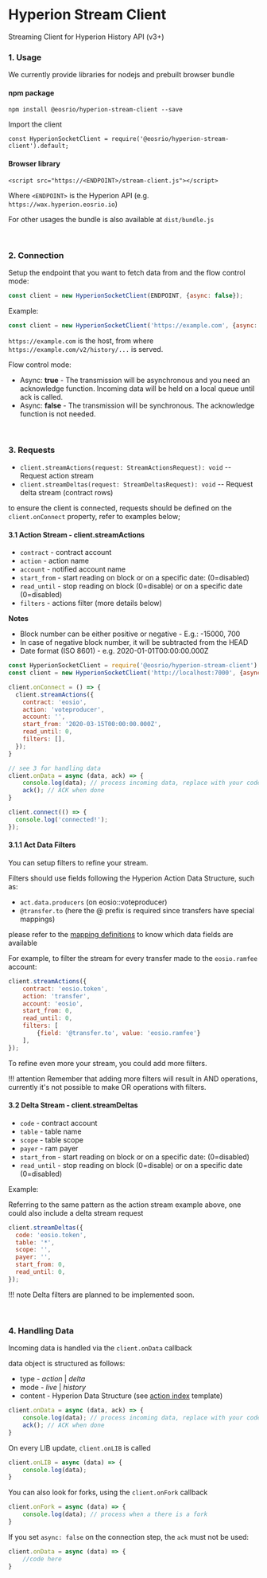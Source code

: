 # Hyperion Stream Client

Streaming Client for Hyperion History API (v3+)

### 1. Usage

We currently provide libraries for nodejs and prebuilt browser bundle

#### npm package
```
npm install @eosrio/hyperion-stream-client --save
```

Import the client
```
const HyperionSocketClient = require('@eosrio/hyperion-stream-client').default;
```

#### Browser library
```
<script src="https://<ENDPOINT>/stream-client.js"></script>
```
Where `<ENDPOINT>` is the Hyperion API (e.g. `https://wax.hyperion.eosrio.io`)

For other usages the bundle is also available at `dist/bundle.js`

<br>

### 2. Connection

Setup the endpoint that you want to fetch data from and the flow control mode:

```javascript
const client = new HyperionSocketClient(ENDPOINT, {async: false});
```

Example:
```javascript
const client = new HyperionSocketClient('https://example.com', {async: false});
```

`https://example.com` is the host, from where `https://example.com/v2/history/...` is served.

Flow control mode:

- Async: **true** - The transmission will be asynchronous and you need an acknowledge function. Incoming data will be held on a local queue until ack is called.
- Async: **false** - The transmission will be synchronous. The acknowledge function is not needed.

<br>

### 3. Requests

 - `client.streamActions(request: StreamActionsRequest): void` -- Request action stream
 - `client.streamDeltas(request: StreamDeltasRequest): void` -- Request delta stream (contract rows)
 
to ensure the client is connected, requests should be defined on the `client.onConnect` property, refer to examples below;

#### 3.1 Action Stream - client.streamActions

 - `contract` - contract account
 - `action` - action name
 - `account` - notified account name
 - `start_from` - start reading on block or on a specific date: (0=disabled)
 - `read_until` - stop reading on block  (0=disable) or on a specific date (0=disabled)
 - `filters` - actions filter (more details below)

**Notes**
- Block number can be either positive or negative - E.g.: -15000, 700
- In case of negative block number, it will be subtracted from the HEAD
- Date format (ISO 8601) - e.g. 2020-01-01T00:00:00.000Z

```javascript
const HyperionSocketClient = require('@eosrio/hyperion-stream-client').default;
const client = new HyperionSocketClient('http://localhost:7000', {async: true});

client.onConnect = () => {
  client.streamActions({
    contract: 'eosio',
    action: 'voteproducer',
    account: '',
    start_from: '2020-03-15T00:00:00.000Z',
    read_until: 0,
    filters: [],
  });
}

// see 3 for handling data
client.onData = async (data, ack) => {
    console.log(data); // process incoming data, replace with your code
    ack(); // ACK when done
}

client.connect(() => {
  console.log('connected!');
});
```

#### 3.1.1 Act Data Filters
You can setup filters to refine your stream.

Filters should use fields following the Hyperion Action Data Structure, such as:

 - `act.data.producers` (on eosio::voteproducer)
 - `@transfer.to` (here the @ prefix is required since transfers have special mappings)
 
 please refer to the [mapping definitions](https://github.com/eosrio/Hyperion-History-API/blob/develop/definitions/index-templates.ts) to know which data fields are available

For example, to filter the stream for
every transfer made to the `eosio.ramfee` account:

```javascript
client.streamActions({
    contract: 'eosio.token',
    action: 'transfer',
    account: 'eosio',
    start_from: 0,
    read_until: 0,
    filters: [
        {field: '@transfer.to', value: 'eosio.ramfee'}
    ],
});
``` 

To refine even more your stream, you could add more filters. 

!!! attention
    Remember that adding more filters will result in AND operations, currently it's not possible to make OR operations with filters.


#### 3.2 Delta Stream - client.streamDeltas

 - `code` - contract account
 - `table` - table name
 - `scope` - table scope
 - `payer` - ram payer
 - `start_from` - start reading on block or on a specific date: (0=disabled)
 - `read_until` - stop reading on block  (0=disable) or on a specific date (0=disabled)

Example:

Referring to the same pattern as the action stream example above, one could also include a delta stream request
```javascript
client.streamDeltas({
  code: 'eosio.token',
  table: '*',
  scope: '',
  payer: '',
  start_from: 0,
  read_until: 0,
});
``` 

!!! note
    Delta filters are planned to be implemented soon.

<br>

### 4. Handling Data

Incoming data is handled via the `client.onData` callback

data object is structured as follows:
 - type - _action_ | _delta_
 - mode - _live_ | _history_
 - content - Hyperion Data Structure (see [action index](https://github.com/eosrio/Hyperion-History-API/blob/develop/definitions/index-templates.ts#L40) template)
 
```javascript
client.onData = async (data, ack) => {
    console.log(data); // process incoming data, replace with your code
    ack(); // ACK when done
}
```

On every LIB update, `client.onLIB` is called

```javascript
client.onLIB = async (data) => {
    console.log(data);  
}
```

You can also look for forks, using the `client.onFork` callback 
```javascript
client.onFork = async (data) => {
    console.log(data); // process when a there is a fork
}
```

If you set `async: false` on the connection step, the `ack` must not be used:
```javascript
client.onData = async (data) => {
    //code here
}
```
